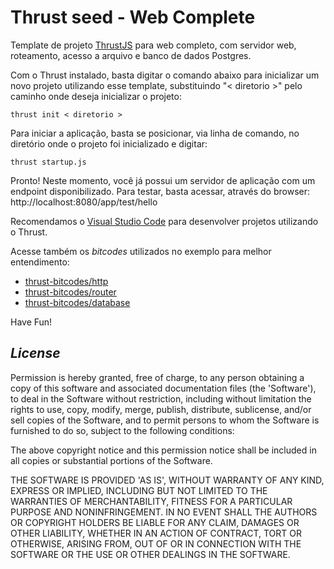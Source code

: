 Thrust seed  - Web Complete
===============

Template de projeto [ThrustJS](https://github.com/thrustjs/thrust) para web completo, com servidor web, roteamento, acesso a arquivo e banco de dados Postgres.

Com o Thrust instalado, basta digitar o comando abaixo para inicializar um novo projeto utilizando esse template, substituindo "< diretorio >" pelo caminho onde deseja inicializar o projeto:

```
thrust init < diretorio >
```

Para iniciar a aplicação, basta se posicionar, via linha de comando, no diretório onde o projeto foi inicializado e digitar:

```
thrust startup.js
```

Pronto! Neste momento, você já possui um servidor de aplicação com um endpoint disponibilizado. Para testar, basta acessar, através do browser: http://localhost:8080/app/test/hello

Recomendamos o [Visual Studio Code](https://code.visualstudio.com/) para desenvolver projetos utilizando o Thrust.

Acesse também os *bitcodes* utilizados no exemplo para melhor entendimento:

- [thrust-bitcodes/http](https://github.com/thrust-bitcodes/http)
- [thrust-bitcodes/router](https://github.com/thrust-bitcodes/router)
- [thrust-bitcodes/database](https://github.com/thrust-bitcodes/database)


Have Fun!

## *License*
Permission is hereby granted, free of charge, to any person obtaining a copy of this software and associated documentation files (the 'Software'), to deal in the Software without restriction, including without limitation the rights to use, copy, modify, merge, publish, distribute, sublicense, and/or sell copies of the Software, and to permit persons to whom the Software is furnished to do so, subject to the following conditions:

The above copyright notice and this permission notice shall be included in all copies or substantial portions of the Software.

THE SOFTWARE IS PROVIDED 'AS IS', WITHOUT WARRANTY OF ANY KIND, EXPRESS OR IMPLIED, INCLUDING BUT NOT LIMITED TO THE WARRANTIES OF MERCHANTABILITY, FITNESS FOR A PARTICULAR PURPOSE AND NONINFRINGEMENT. IN NO EVENT SHALL THE AUTHORS OR COPYRIGHT HOLDERS BE LIABLE FOR ANY CLAIM, DAMAGES OR OTHER LIABILITY, WHETHER IN AN ACTION OF CONTRACT, TORT OR OTHERWISE, ARISING FROM, OUT OF OR IN CONNECTION WITH THE SOFTWARE OR THE USE OR OTHER DEALINGS IN THE SOFTWARE.
